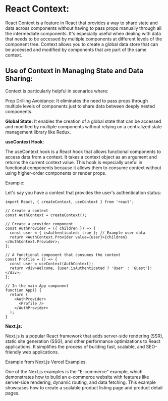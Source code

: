 # React Context:

React Context is a feature in React that provides a way to share state and data across components without having to pass props manually through all the intermediate components. It's especially useful when dealing with data that needs to be accessed by multiple components at different levels of the component tree. Context allows you to create a global data store that can be accessed and modified by components that are part of the same context.

## Use of Context in Managing State and Data Sharing:

Context is particularly helpful in scenarios where:

Prop Drilling Avoidance: It eliminates the need to pass props through multiple levels of components just to share data between deeply nested components.

__Global State:__ It enables the creation of a global state that can be accessed and modified by multiple components without relying on a centralized state management library like Redux.

__useContext Hook:__

The useContext hook is a React hook that allows functional components to access data from a context. It takes a context object as an argument and returns the current context value. This hook is especially useful in functional components because it allows them to consume context without using higher-order components or render props.

Example:

Let's say you have a context that provides the user's authentication status:

```
import React, { createContext, useContext } from 'react';

// Create a context
const AuthContext = createContext();

// Create a provider component
const AuthProvider = ({ children }) => {
  const user = { isAuthenticated: true }; // Example user data
  return <AuthContext.Provider value={user}>{children}</AuthContext.Provider>;
};

// A functional component that consumes the context
const Profile = () => {
  const user = useContext(AuthContext);
  return <div>Welcome, {user.isAuthenticated ? 'User' : 'Guest'}!</div>;
};

// In the main App component
function App() {
  return (
    <AuthProvider>
      <Profile />
    </AuthProvider>
  );
}

```
__Next.js:__

Next.js is a popular React framework that adds server-side rendering (SSR), static site generation (SSG), and other performance optimizations to React applications. It simplifies the process of building fast, scalable, and SEO-friendly web applications.

Example from Next.js Vercel Examples:

One of the Next.js examples is the "E-commerce" example, which demonstrates how to build an e-commerce website with features like server-side rendering, dynamic routing, and data fetching. This example showcases how to create a scalable product listing page and product detail pages.

